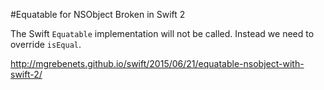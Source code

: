 #Equatable for NSObject Broken in Swift 2

The Swift `Equatable` implementation will not be called. Instead we need to override `isEqual`.

http://mgrebenets.github.io/swift/2015/06/21/equatable-nsobject-with-swift-2/

